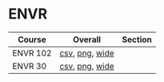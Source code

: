 # ENVR

| Course | Overall | Section |
| ------ | ------- | ------- |
| ENVR 102 | [csv](https://github.com/UCSD-Historical-Enrollment-Data/2025Fall/blob/main/overall/ENVR%20102.csv), [png](https://raw.githubusercontent.com/UCSD-Historical-Enrollment-Data/2025Fall/main/plot_overall/ENVR%20102.png), [wide](https://raw.githubusercontent.com/UCSD-Historical-Enrollment-Data/2025Fall/main/plot_overall_wide/ENVR%20102.png) |  |
| ENVR 30 | [csv](https://github.com/UCSD-Historical-Enrollment-Data/2025Fall/blob/main/overall/ENVR%2030.csv), [png](https://raw.githubusercontent.com/UCSD-Historical-Enrollment-Data/2025Fall/main/plot_overall/ENVR%2030.png), [wide](https://raw.githubusercontent.com/UCSD-Historical-Enrollment-Data/2025Fall/main/plot_overall_wide/ENVR%2030.png) |  |
